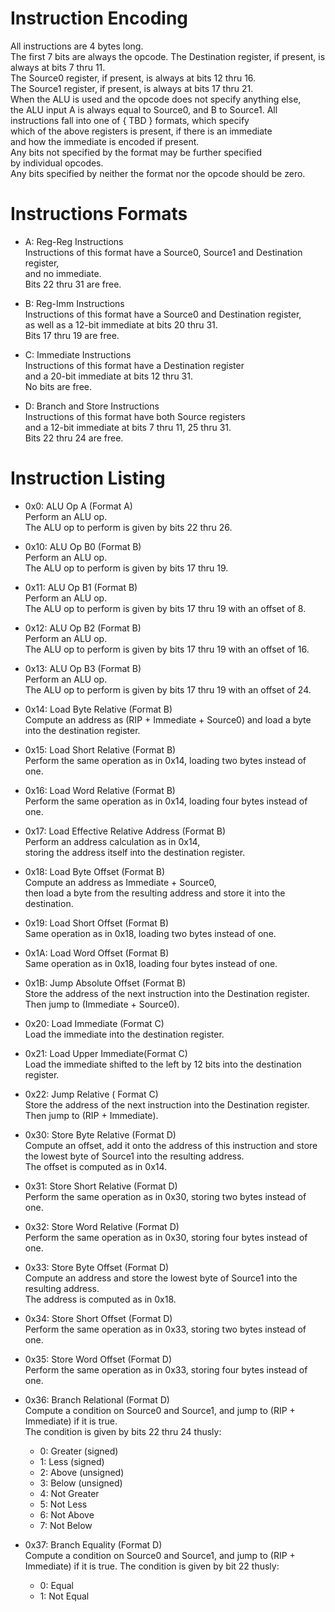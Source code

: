 # Instruction Encoding
All instructions are 4 bytes long.  
The first 7 bits are always the opcode.
The Destination register, if present, is always at bits 7 thru 11.  
The Source0 register, if present, is always at bits 12 thru 16.  
The Source1 register, if present, is always at bits 17 thru 21.  
When the ALU is used and the opcode does not specify anything else,  
the ALU input A is always equal to Source0, and B to Source1.
All instructions fall into one of { TBD } formats, which specify  
which of the above registers is present, if there is an immediate  
and how the immediate is encoded if present.  
Any bits not specified by the format may be further specified  
by individual opcodes.  
Any bits specified by neither the format nor the opcode should be zero.


# Instructions Formats
- A: Reg-Reg Instructions  
    Instructions of this format have a Source0, Source1 and Destination register,  
    and no immediate.  
    Bits 22 thru 31 are free.

- B: Reg-Imm Instructions  
    Instructions of this format have a Source0 and Destination register,  
    as well as a 12-bit immediate at bits 20 thru 31.  
    Bits 17 thru 19 are free.

- C: Immediate Instructions  
    Instructions of this format have a Destination register  
    and a 20-bit immediate at bits 12 thru 31.  
    No bits are free.

- D: Branch and Store Instructions  
    Instructions of this format have both Source registers  
    and a 12-bit immediate at bits 7 thru 11, 25 thru 31.  
    Bits 22 thru 24 are free.

# Instruction Listing
- 0x0: ALU Op A (Format A)  
    Perform an ALU op.  
    The ALU op to perform is given by bits 22 thru 26.

- 0x10: ALU Op B0 (Format B)  
    Perform an ALU op.  
    The ALU op to perform is given by bits 17 thru 19.

- 0x11: ALU Op B1 (Format B)  
    Perform an ALU op.  
    The ALU op to perform is given by bits 17 thru 19 with an offset of 8.

- 0x12: ALU Op B2 (Format B)  
    Perform an ALU op.  
    The ALU op to perform is given by bits 17 thru 19 with an offset of 16.

- 0x13: ALU Op B3 (Format B)  
    Perform an ALU op.  
    The ALU op to perform is given by bits 17 thru 19 with an offset of 24.

- 0x14: Load Byte Relative (Format B)  
    Compute an address as (RIP + Immediate + Source0)
    and load a byte into the destination register.  

- 0x15: Load Short Relative (Format B)  
    Perform the same operation as in 0x14, loading two bytes instead of one.

- 0x16: Load Word Relative (Format B)  
    Perform the same operation as in 0x14, loading four bytes instead of one.

- 0x17: Load Effective Relative Address (Format B)  
    Perform an address calculation as in 0x14,  
    storing the address itself into the destination register.

- 0x18: Load Byte Offset (Format B)  
    Compute an address as Immediate + Source0,  
    then load a byte from the resulting address and store it into the destination.

- 0x19: Load Short Offset (Format B)  
    Same operation as in 0x18, loading two bytes instead of one.

- 0x1A: Load Word Offset (Format B)  
    Same operation as in 0x18, loading four bytes instead of one.

- 0x1B: Jump Absolute Offset (Format B)  
    Store the address of the next instruction into the Destination register.  
    Then jump to (Immediate + Source0).


- 0x20: Load Immediate (Format C)  
    Load the immediate into the destination register.

- 0x21: Load Upper Immediate(Format C)  
    Load the immediate shifted to the left by 12 bits into the destination register.

- 0x22: Jump Relative ( Format C)  
    Store the address of the next instruction into the Destination register.  
    Then jump to (RIP + Immediate).

- 0x30: Store Byte Relative (Format D)  
    Compute an offset, add it onto the address of this instruction
    and store the lowest byte of Source1 into the resulting address.  
    The offset is computed as in 0x14.

- 0x31: Store Short Relative (Format D)  
    Perform the same operation as in 0x30, storing two bytes instead of one.

- 0x32: Store Word Relative (Format D)  
    Perform the same operation as in 0x30, storing four bytes instead of one.


- 0x33: Store Byte Offset (Format D)  
    Compute an address and store the lowest byte of Source1 into the resulting address.  
    The address is computed as in 0x18.

- 0x34: Store Short Offset (Format D)  
    Perform the same operation as in 0x33, storing two bytes instead of one.

- 0x35: Store Word Offset (Format D)  
    Perform the same operation as in 0x33, storing four bytes instead of one.


- 0x36: Branch Relational (Format D)  
    Compute a condition on Source0 and Source1, and jump to (RIP + Immediate) if it is true.  
    The condition is given by bits 22 thru 24 thusly:
    * 0: Greater (signed)
    * 1: Less (signed)
    * 2: Above (unsigned)
    * 3: Below (unsigned)
    * 4: Not Greater
    * 5: Not Less
    * 6: Not Above
    * 7: Not Below

- 0x37: Branch Equality (Format D)  
    Compute a condition on Source0 and Source1, and jump to (RIP + Immediate) if it is true.
    The condition is given by bit 22 thusly:
    * 0: Equal
    * 1: Not Equal
